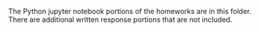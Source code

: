 The Python jupyter notebook portions of the homeworks are in this folder. There are additional written response portions that are not included.
